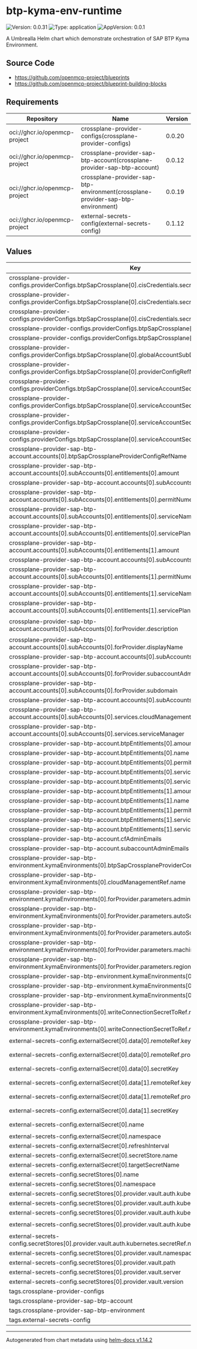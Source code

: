 

# btp-kyma-env-runtime

![Version: 0.0.31](https://img.shields.io/badge/Version-0.0.31-informational?style=flat-square) ![Type: application](https://img.shields.io/badge/Type-application-informational?style=flat-square) ![AppVersion: 0.0.1](https://img.shields.io/badge/AppVersion-0.0.1-informational?style=flat-square)

A Umbrealla Helm chart which demonstrate orchestration of SAP BTP Kyma Environment.

## Source Code

* <https://github.com/openmcp-project/blueprints>
* <https://github.com/openmcp-project/blueprint-building-blocks>

## Requirements

| Repository | Name | Version |
|------------|------|---------|
| oci://ghcr.io/openmcp-project | crossplane-provider-configs(crossplane-provider-configs) | 0.0.20 |
| oci://ghcr.io/openmcp-project | crossplane-provider-sap-btp-account(crossplane-provider-sap-btp-account) | 0.0.12 |
| oci://ghcr.io/openmcp-project | crossplane-provider-sap-btp-environment(crossplane-provider-sap-btp-environment) | 0.0.19 |
| oci://ghcr.io/openmcp-project | external-secrets-config(external-secrets-config) | 0.1.12 |

## Values

| Key | Type | Default | Description |
|-----|------|---------|-------------|
| crossplane-provider-configs.providerConfigs.btpSapCrossplane[0].cisCredentials.secretRef.key | string | `"btp-cis-provider-credentials"` |  |
| crossplane-provider-configs.providerConfigs.btpSapCrossplane[0].cisCredentials.secretRef.name | string | `"btp-account-mcp-blueprints"` |  |
| crossplane-provider-configs.providerConfigs.btpSapCrossplane[0].cisCredentials.secretRef.namespace | string | `"default"` |  |
| crossplane-provider-configs.providerConfigs.btpSapCrossplane[0].cisCredentials.source | string | `"Secret"` |  |
| crossplane-provider-configs.providerConfigs.btpSapCrossplane[0].cliServerUrl | string | `"https://cli.btp.cloud.sap"` |  |
| crossplane-provider-configs.providerConfigs.btpSapCrossplane[0].globalAccountSubDomain | string | `"exmpl"` |  |
| crossplane-provider-configs.providerConfigs.btpSapCrossplane[0].providerConfigRefName | string | `"btp-account-provider-config"` |  |
| crossplane-provider-configs.providerConfigs.btpSapCrossplane[0].serviceAccountSecret.secretRef.key | string | `"btp-service-account-provider-credentials"` |  |
| crossplane-provider-configs.providerConfigs.btpSapCrossplane[0].serviceAccountSecret.secretRef.name | string | `"btp-account-mcp-blueprints"` |  |
| crossplane-provider-configs.providerConfigs.btpSapCrossplane[0].serviceAccountSecret.secretRef.namespace | string | `"default"` |  |
| crossplane-provider-configs.providerConfigs.btpSapCrossplane[0].serviceAccountSecret.source | string | `"Secret"` |  |
| crossplane-provider-sap-btp-account.accounts[0].btpSapCrossplaneProviderConfigRefName | string | `"btp-account-provider-config"` |  |
| crossplane-provider-sap-btp-account.accounts[0].subAccounts[0].entitlements[0].amount | int | `1` |  |
| crossplane-provider-sap-btp-account.accounts[0].subAccounts[0].entitlements[0].name | string | `"kymaruntime-gcp"` |  |
| crossplane-provider-sap-btp-account.accounts[0].subAccounts[0].entitlements[0].permitNumericQuota | bool | `true` |  |
| crossplane-provider-sap-btp-account.accounts[0].subAccounts[0].entitlements[0].serviceName | string | `"kymaruntime"` |  |
| crossplane-provider-sap-btp-account.accounts[0].subAccounts[0].entitlements[0].servicePlanName | string | `"gcp"` |  |
| crossplane-provider-sap-btp-account.accounts[0].subAccounts[0].entitlements[1].amount | int | `1` |  |
| crossplane-provider-sap-btp-account.accounts[0].subAccounts[0].entitlements[1].name | string | `"cis-local"` |  |
| crossplane-provider-sap-btp-account.accounts[0].subAccounts[0].entitlements[1].permitNumericQuota | bool | `false` |  |
| crossplane-provider-sap-btp-account.accounts[0].subAccounts[0].entitlements[1].serviceName | string | `"cis"` |  |
| crossplane-provider-sap-btp-account.accounts[0].subAccounts[0].entitlements[1].servicePlanName | string | `"local"` |  |
| crossplane-provider-sap-btp-account.accounts[0].subAccounts[0].forProvider.description | string | `"Open Orchestrator Managed Control Plane Blueprint PoC"` |  |
| crossplane-provider-sap-btp-account.accounts[0].subAccounts[0].forProvider.displayName | string | `"exmpl dev eu01"` |  |
| crossplane-provider-sap-btp-account.accounts[0].subAccounts[0].forProvider.region | string | `"eu01"` |  |
| crossplane-provider-sap-btp-account.accounts[0].subAccounts[0].forProvider.subaccountAdminEmails | list | `[]` |  |
| crossplane-provider-sap-btp-account.accounts[0].subAccounts[0].forProvider.subdomain | string | `"exmpl-dev-eu01"` |  |
| crossplane-provider-sap-btp-account.accounts[0].subAccounts[0].name | string | `"subAccount1"` |  |
| crossplane-provider-sap-btp-account.accounts[0].subAccounts[0].services.cloudManagement | bool | `true` |  |
| crossplane-provider-sap-btp-account.accounts[0].subAccounts[0].services.serviceManager | bool | `true` |  |
| crossplane-provider-sap-btp-account.btpEntitlements[0].amount | int | `1` |  |
| crossplane-provider-sap-btp-account.btpEntitlements[0].name | string | `"kymaruntime-gcp"` |  |
| crossplane-provider-sap-btp-account.btpEntitlements[0].permitNumericQuota | bool | `true` |  |
| crossplane-provider-sap-btp-account.btpEntitlements[0].serviceName | string | `"kymaruntime"` |  |
| crossplane-provider-sap-btp-account.btpEntitlements[0].servicePlanName | string | `"gcp"` |  |
| crossplane-provider-sap-btp-account.btpEntitlements[1].amount | int | `1` |  |
| crossplane-provider-sap-btp-account.btpEntitlements[1].name | string | `"cis-local"` |  |
| crossplane-provider-sap-btp-account.btpEntitlements[1].permitNumericQuota | bool | `false` |  |
| crossplane-provider-sap-btp-account.btpEntitlements[1].serviceName | string | `"cis"` |  |
| crossplane-provider-sap-btp-account.btpEntitlements[1].servicePlanName | string | `"local"` |  |
| crossplane-provider-sap-btp-account.cfAdminEmails | list | `[]` |  |
| crossplane-provider-sap-btp-account.subaccountAdminEmails | list | `[]` |  |
| crossplane-provider-sap-btp-environment.kymaEnvironments[0].btpSapCrossplaneProviderConfigRefName | string | `"btp-account-provider-config"` |  |
| crossplane-provider-sap-btp-environment.kymaEnvironments[0].cloudManagementRef.name | string | `"dev-eu01"` |  |
| crossplane-provider-sap-btp-environment.kymaEnvironments[0].forProvider.parameters.administrators | list | `[]` |  |
| crossplane-provider-sap-btp-environment.kymaEnvironments[0].forProvider.parameters.autoScalerMax | int | `9` |  |
| crossplane-provider-sap-btp-environment.kymaEnvironments[0].forProvider.parameters.autoScalerMin | int | `6` |  |
| crossplane-provider-sap-btp-environment.kymaEnvironments[0].forProvider.parameters.machineType | string | `"n2-standard-48"` |  |
| crossplane-provider-sap-btp-environment.kymaEnvironments[0].forProvider.parameters.region | string | `"europe-west3"` |  |
| crossplane-provider-sap-btp-environment.kymaEnvironments[0].forProvider.planName | string | `"gcp"` |  |
| crossplane-provider-sap-btp-environment.kymaEnvironments[0].name | string | `"kyma-test"` |  |
| crossplane-provider-sap-btp-environment.kymaEnvironments[0].subaccountRef.name | string | `"dev-eu01"` |  |
| crossplane-provider-sap-btp-environment.kymaEnvironments[0].writeConnectionSecretToRef.name | string | `"kyma-kubeconfig-local"` |  |
| crossplane-provider-sap-btp-environment.kymaEnvironments[0].writeConnectionSecretToRef.namespace | string | `"default"` |  |
| external-secrets-config.externalSecret[0].data[0].remoteRef.key | string | `"btp-endpoint.example/btp-account"` |  |
| external-secrets-config.externalSecret[0].data[0].remoteRef.property | string | `"btp-cis-provider-credentials"` |  |
| external-secrets-config.externalSecret[0].data[0].secretKey | string | `"btp-cis-provider-credentials"` |  |
| external-secrets-config.externalSecret[0].data[1].remoteRef.key | string | `"btp-endpoint.example/btp-account"` |  |
| external-secrets-config.externalSecret[0].data[1].remoteRef.property | string | `"btp-service-account-provider-credentials"` |  |
| external-secrets-config.externalSecret[0].data[1].secretKey | string | `"btp-service-account-provider-credentials"` |  |
| external-secrets-config.externalSecret[0].name | string | `"btp-account-mcp-blueprints"` |  |
| external-secrets-config.externalSecret[0].namespace | string | `"default"` |  |
| external-secrets-config.externalSecret[0].refreshInterval | string | `"15m"` |  |
| external-secrets-config.externalSecret[0].secretStore.name | string | `"hashicorp-vault"` |  |
| external-secrets-config.externalSecret[0].targetSecretName | string | `"btp-account-credentials"` |  |
| external-secrets-config.secretStores[0].name | string | `"hashicorp-vault"` |  |
| external-secrets-config.secretStores[0].namespace | string | `"default"` |  |
| external-secrets-config.secretStores[0].provider.vault.auth.kubernetes.mountPath | string | `"k8s-openmcp-blueprints"` |  |
| external-secrets-config.secretStores[0].provider.vault.auth.kubernetes.role | string | `"k8s-openmcp-role"` |  |
| external-secrets-config.secretStores[0].provider.vault.auth.kubernetes.secretRef.key | string | `"token"` |  |
| external-secrets-config.secretStores[0].provider.vault.auth.kubernetes.secretRef.name | string | `"vault-tokenreview-service-account"` |  |
| external-secrets-config.secretStores[0].provider.vault.auth.kubernetes.secretRef.namespace | string | `"default"` |  |
| external-secrets-config.secretStores[0].provider.vault.namespace | string | `"openmcp/blueprints"` |  |
| external-secrets-config.secretStores[0].provider.vault.path | string | `"mcps"` |  |
| external-secrets-config.secretStores[0].provider.vault.server | string | `"https://vault.example/"` |  |
| external-secrets-config.secretStores[0].provider.vault.version | string | `"v2"` |  |
| tags.crossplane-provider-configs | bool | `true` |  |
| tags.crossplane-provider-sap-btp-account | bool | `true` |  |
| tags.crossplane-provider-sap-btp-environment | bool | `true` |  |
| tags.external-secrets-config | bool | `true` |  |

----------------------------------------------
Autogenerated from chart metadata using [helm-docs v1.14.2](https://github.com/norwoodj/helm-docs/releases/v1.14.2)